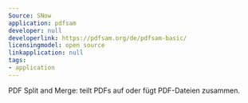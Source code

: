 ```yaml
---
Source: SNow
application: pdfsam
developer: null
developerlink: https://pdfsam.org/de/pdfsam-basic/
licensingmodel: open source
linkapplication: null
tags:
- application
---
```

PDF Split and Merge: teilt PDFs auf oder fügt PDF-Dateien zusammen.
